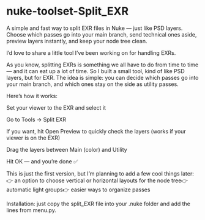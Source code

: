 # nuke-toolset-Split_EXR
A simple and fast way to split EXR files in Nuke — just like PSD layers. Choose which passes go into your main branch, send technical ones aside, preview layers instantly, and keep your node tree clean.

I’d love to share a little tool I’ve been working on for handling EXRs.

As you know, splitting EXRs is something we all have to do from time to time — and it can eat up a lot of time. So I built a small tool, kind of like PSD layers, but for EXR. The idea is simple: you can decide which passes go into your main branch, and which ones stay on the side as utility passes.

Here’s how it works:

Set your viewer to the EXR and select it

Go to Tools → Split EXR

If you want, hit Open Preview to quickly check the layers (works if your viewer is on the EXR)

Drag the layers between Main (color) and Utility

Hit OK — and you’re done ✅

This is just the first version, but I’m planning to add a few cool things later:👉 an option to choose vertical or horizontal layouts for the node tree👉 automatic light groups👉 easier ways to organize passes

Installation: just copy the split_EXR file into your .nuke folder and add the lines from menu.py.
